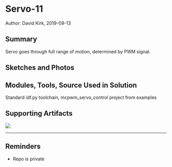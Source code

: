 #  Servo-11

Author: David Kirk, 2019-09-13

## Summary
Servo goes through full range of motion, determined by PWM signal.

## Sketches and Photos


## Modules, Tools, Source Used in Solution
Standard idf.py toolchain, mcpwm_servo_control project from examples

## Supporting Artifacts
[![](http://img.youtube.com/vi/tB85Eg4wcYU/0.jpg)](http://www.youtube.com/watch?v=tB85Eg4wcYU "Servo Demo")

-----

## Reminders
- Repo is private
